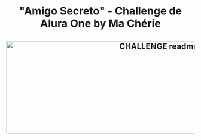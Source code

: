 <h1 align="center"> "Amigo Secreto" - Challenge de Alura One by Ma Chérie </h1>
<h2 align="center"> <img width="847" height="249" alt="CHALLENGE readme port" src="https://github.com/user-attachments/assets/3c4e67b1-f17f-4271-8e9d-ae5958906dd1" />
